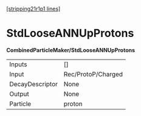 [[stripping21r1p1 lines]](./stripping21r1p1-index)

# StdLooseANNUpProtons

**CombinedParticleMaker/StdLooseANNUpProtons**

|                 |                    |
|-----------------|--------------------|
| Inputs          | []               |
| Input           | Rec/ProtoP/Charged |
| DecayDescriptor | None               |
| Output          | None               |
| Particle        | proton             |
